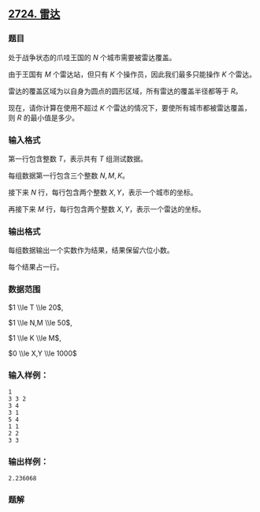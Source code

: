 ## [2724\. 雷达](https://www.acwing.com/problem/content/description/2726/)

### 题目

处于战争状态的爪哇王国的 $N$ 个城市需要被雷达覆盖。

由于王国有 $M$ 个雷达站，但只有 $K$ 个操作员，因此我们最多只能操作 $K$ 个雷达。

雷达的覆盖区域为以自身为圆点的圆形区域，所有雷达的覆盖半径都等于 $R$。

现在，请你计算在使用不超过 $K$ 个雷达的情况下，要使所有城市都被雷达覆盖，则 $R$ 的最小值是多少。

### 输入格式

第一行包含整数 $T$，表示共有 $T$ 组测试数据。

每组数据第一行包含三个整数 $N,M,K$。

接下来 $N$ 行，每行包含两个整数 $X,Y$，表示一个城市的坐标。

再接下来 $M$ 行，每行包含两个整数 $X,Y$，表示一个雷达的坐标。

### 输出格式

每组数据输出一个实数作为结果，结果保留六位小数。

每个结果占一行。

### 数据范围

$1 \\le T \\le 20$,

$1 \\le N,M \\le 50$,

$1 \\le K \\le M$,

$0 \\le X,Y \\le 1000$

### 输入样例：

```
1
3 3 2
3 4
3 1
5 4
1 1
2 2
3 3
```

### 输出样例：

```
2.236068
```

### 题解

